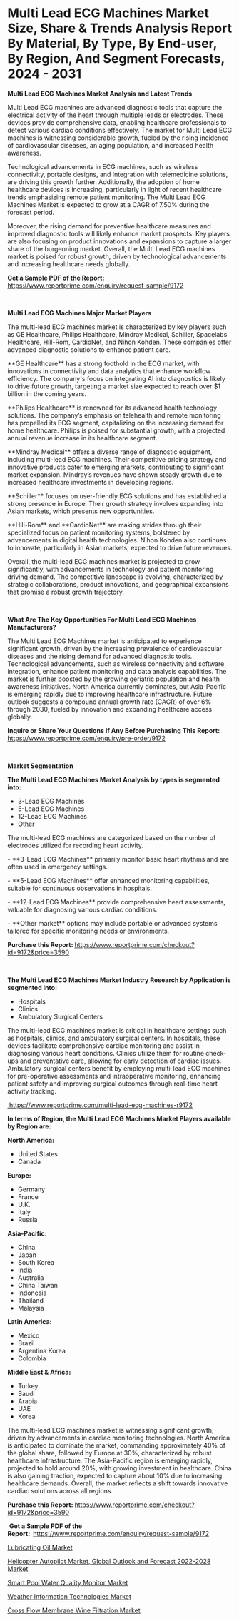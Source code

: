 <p><h1>Multi Lead ECG Machines Market Size, Share & Trends Analysis Report By Material, By Type, By End-user, By Region, And Segment Forecasts, 2024 - 2031</h1></p><p><strong>Multi Lead ECG Machines Market Analysis and Latest Trends</strong></p>
<p><p>Multi Lead ECG machines are advanced diagnostic tools that capture the electrical activity of the heart through multiple leads or electrodes. These devices provide comprehensive data, enabling healthcare professionals to detect various cardiac conditions effectively. The market for Multi Lead ECG machines is witnessing considerable growth, fueled by the rising incidence of cardiovascular diseases, an aging population, and increased health awareness.</p><p>Technological advancements in ECG machines, such as wireless connectivity, portable designs, and integration with telemedicine solutions, are driving this growth further. Additionally, the adoption of home healthcare devices is increasing, particularly in light of recent healthcare trends emphasizing remote patient monitoring. The Multi Lead ECG Machines Market is expected to grow at a CAGR of 7.50% during the forecast period. </p><p>Moreover, the rising demand for preventive healthcare measures and improved diagnostic tools will likely enhance market prospects. Key players are also focusing on product innovations and expansions to capture a larger share of the burgeoning market. Overall, the Multi Lead ECG machines market is poised for robust growth, driven by technological advancements and increasing healthcare needs globally.</p></p>
<p><strong>Get a Sample PDF of the Report:&nbsp;</strong> <a href="https://www.reportprime.com/enquiry/request-sample/9172">https://www.reportprime.com/enquiry/request-sample/9172</a></p>
<p>&nbsp;</p>
<p><strong>Multi Lead ECG Machines Major Market Players</strong></p>
<p><p>The multi-lead ECG machines market is characterized by key players such as GE Healthcare, Philips Healthcare, Mindray Medical, Schiller, Spacelabs Healthcare, Hill-Rom, CardioNet, and Nihon Kohden. These companies offer advanced diagnostic solutions to enhance patient care.</p><p>**GE Healthcare** has a strong foothold in the ECG market, with innovations in connectivity and data analytics that enhance workflow efficiency. The company's focus on integrating AI into diagnostics is likely to drive future growth, targeting a market size expected to reach over $1 billion in the coming years.</p><p>**Philips Healthcare** is renowned for its advanced health technology solutions. The company’s emphasis on telehealth and remote monitoring has propelled its ECG segment, capitalizing on the increasing demand for home healthcare. Philips is poised for substantial growth, with a projected annual revenue increase in its healthcare segment.</p><p>**Mindray Medical** offers a diverse range of diagnostic equipment, including multi-lead ECG machines. Their competitive pricing strategy and innovative products cater to emerging markets, contributing to significant market expansion. Mindray’s revenues have shown steady growth due to increased healthcare investments in developing regions.</p><p>**Schiller** focuses on user-friendly ECG solutions and has established a strong presence in Europe. Their growth strategy involves expanding into Asian markets, which presents new opportunities.</p><p>**Hill-Rom** and **CardioNet** are making strides through their specialized focus on patient monitoring systems, bolstered by advancements in digital health technologies. Nihon Kohden also continues to innovate, particularly in Asian markets, expected to drive future revenues.</p><p>Overall, the multi-lead ECG machines market is projected to grow significantly, with advancements in technology and patient monitoring driving demand. The competitive landscape is evolving, characterized by strategic collaborations, product innovations, and geographical expansions that promise a robust growth trajectory.</p></p>
<p>&nbsp;</p>
<p><strong>What Are The Key Opportunities For Multi Lead ECG Machines Manufacturers?</strong></p>
<p><p>The Multi Lead ECG Machines market is anticipated to experience significant growth, driven by the increasing prevalence of cardiovascular diseases and the rising demand for advanced diagnostic tools. Technological advancements, such as wireless connectivity and software integration, enhance patient monitoring and data analysis capabilities. The market is further boosted by the growing geriatric population and health awareness initiatives. North America currently dominates, but Asia-Pacific is emerging rapidly due to improving healthcare infrastructure. Future outlook suggests a compound annual growth rate (CAGR) of over 6% through 2030, fueled by innovation and expanding healthcare access globally.</p></p>
<p><strong>Inquire or Share Your Questions If Any Before Purchasing This Report:</strong> <a href="https://www.reportprime.com/enquiry/pre-order/9172">https://www.reportprime.com/enquiry/pre-order/9172</a></p>
<p>&nbsp;</p>
<p><strong>Market Segmentation</strong></p>
<p><strong>The Multi Lead ECG Machines Market Analysis by types is segmented into:</strong></p>
<p><ul><li>3-Lead ECG Machines</li><li>5-Lead ECG Machines</li><li>12-Lead ECG Machines</li><li>Other</li></ul></p>
<p><p>The multi-lead ECG machines are categorized based on the number of electrodes utilized for recording heart activity. </p><p>- **3-Lead ECG Machines** primarily monitor basic heart rhythms and are often used in emergency settings.</p><p>- **5-Lead ECG Machines** offer enhanced monitoring capabilities, suitable for continuous observations in hospitals.</p><p>- **12-Lead ECG Machines** provide comprehensive heart assessments, valuable for diagnosing various cardiac conditions.</p><p>- **Other market** options may include portable or advanced systems tailored for specific monitoring needs or environments.</p></p>
<p><strong>Purchase this Report:&nbsp;</strong><a href="https://www.reportprime.com/checkout?id=9172&price=3590">https://www.reportprime.com/checkout?id=9172&price=3590</a></p>
<p>&nbsp;</p>
<p><strong>The Multi Lead ECG Machines Market Industry Research by Application is segmented into:</strong></p>
<p><ul><li>Hospitals</li><li>Clinics</li><li>Ambulatory Surgical Centers</li></ul></p>
<p><p>The multi-lead ECG machines market is critical in healthcare settings such as hospitals, clinics, and ambulatory surgical centers. In hospitals, these devices facilitate comprehensive cardiac monitoring and assist in diagnosing various heart conditions. Clinics utilize them for routine check-ups and preventative care, allowing for early detection of cardiac issues. Ambulatory surgical centers benefit by employing multi-lead ECG machines for pre-operative assessments and intraoperative monitoring, enhancing patient safety and improving surgical outcomes through real-time heart activity tracking.</p></p>
<p><a href="https://www.reportprime.com/multi-lead-ecg-machines-r9172">&nbsp;https://www.reportprime.com/multi-lead-ecg-machines-r9172</a></p>
<p><strong>In terms of Region, the Multi Lead ECG Machines Market Players available by Region are:</strong></p>
<p>
    <p> <strong> North America: </strong>
        <ul>
            <li>United States</li>
            <li>Canada</li>
        </ul>
        </p> 
    <p> <strong> Europe: </strong>
        <ul>
            <li>Germany</li>
            <li>France</li>
            <li>U.K.</li>
            <li>Italy</li>
            <li>Russia</li>
        </ul>
        </p> 
    <p> <strong> Asia-Pacific: </strong>
        <ul>
            <li>China</li>
            <li>Japan</li>
            <li>South Korea</li>
            <li>India</li>
            <li>Australia</li>
            <li>China Taiwan</li>
            <li>Indonesia</li>
            <li>Thailand</li>
            <li>Malaysia</li>
        </ul>
        </p> 
    <p> <strong> Latin America: </strong>
        <ul>
            <li>Mexico</li>
            <li>Brazil</li>
            <li>Argentina Korea</li>
            <li>Colombia</li>
        </ul>
        </p> 
    <p> <strong> Middle East & Africa: </strong>
        <ul>
            <li>Turkey</li>
            <li>Saudi</li>
            <li>Arabia</li>
            <li>UAE</li>
            <li>Korea</li>
        </ul>
    </p>
    </p>
<p><p>The multi-lead ECG machines market is witnessing significant growth, driven by advancements in cardiac monitoring technologies. North America is anticipated to dominate the market, commanding approximately 40% of the global share, followed by Europe at 30%, characterized by robust healthcare infrastructure. The Asia-Pacific region is emerging rapidly, projected to hold around 20%, with growing investment in healthcare. China is also gaining traction, expected to capture about 10% due to increasing healthcare demands. Overall, the market reflects a shift towards innovative cardiac solutions across all regions.</p></p>
<p><strong>Purchase this Report: </strong><a href="https://www.reportprime.com/checkout?id=9172&price=3590">https://www.reportprime.com/checkout?id=9172&price=3590</a></p>
<p>&nbsp;<strong>Get a Sample PDF of the Report:&nbsp;&nbsp;</strong><a href="https://www.reportprime.com/enquiry/request-sample/9172">https://www.reportprime.com/enquiry/request-sample/9172</a></p>
<p><strong></strong></p>
<p><p><a href="https://www.linkedin.com/pulse/navigating-lubricating-oil-market-expert-analysis-forecast-p2pre?trackingId=2pzLwSD5TcmWGhD6u6Rs8w%3D%3D">Lubricating Oil Market</a></p><p><a href="https://medium.com/@colin.burgess8756/the-helicopter-autopilot-market-global-outlook-and-forecast-2022-2028-market-report-analyzes-7abe3ba951dc">Helicopter Autopilot Market, Global Outlook and Forecast 2022-2028 Market</a></p><p><a href="https://issuu.com/reportprime-2/docs/smart-pool-water-quality-monitor-ma_2f1dae54404b88">Smart Pool Water Quality Monitor Market</a></p><p><a href="https://www.linkedin.com/pulse/weather-information-technologies-market-overview-global-trends-utg1e?trackingId=dSSwRHMESe6yanfrTPWgBw%3D%3D">Weather Information Technologies Market</a></p><p><a href="https://issuu.com/reportprime-2/docs/cross-flow-membrane-wine-filtration_d4be99566004cc">Cross Flow Membrane Wine Filtration Market</a></p></p>